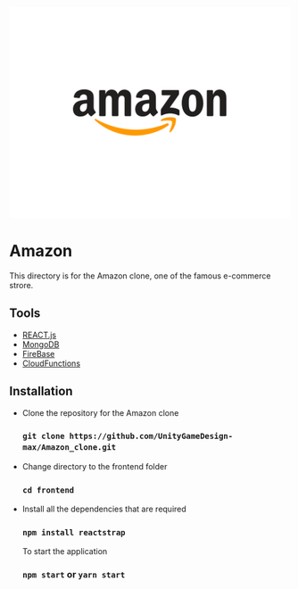 ![amazon img](frontend/public/static/R42a7861bb1a403af534b18986ab4e198.png)
  # Amazon
  
  This directory is for the Amazon clone, one of the famous e-commerce strore. 

  ## Tools 
   - [REACT.js](REACT.js)
   - [MongoDB](MongoDB)
   - [FireBase](FireBase)
   - [CloudFunctions](CloudFunctions)

  ## Installation
- Clone the repository for the Amazon clone
  
   ### `git clone https://github.com/UnityGameDesign-max/Amazon_clone.git`
  
- Change directory to the frontend folder
  
  ### `cd frontend`

- Install all the dependencies that are required

  ### `npm install reactstrap`
  
  To start the application
  
  ### `npm start` or  `yarn start`
  
  